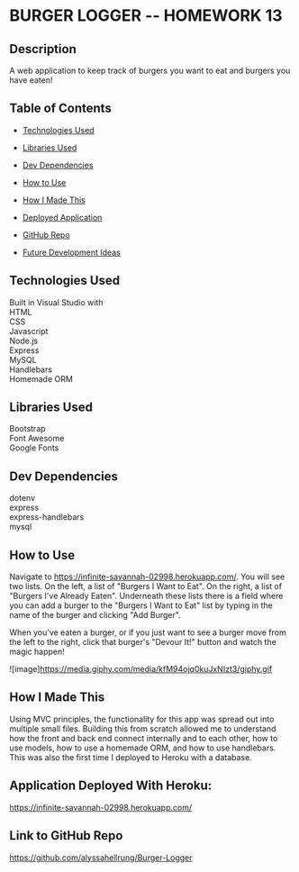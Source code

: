 # BURGER LOGGER -- HOMEWORK 13

## Description  
A web application to keep track of burgers you want to eat and burgers you have eaten! 

## Table of Contents

* [Technologies Used](#technologies-used)

* [Libraries Used](#libraries-used)

* [Dev Dependencies](#dev-dependencies)

* [How to Use](#how-to-use)

* [How I Made This](#how-i-made-this)

* [Deployed Application](#application-deployed-with-heroku)

* [GitHub Repo](#link-to-github-repo)

* [Future Development Ideas](#future-development-ideas)

## Technologies Used  
Built in Visual Studio with          
HTML       
CSS      
Javascript        
Node.js      
Express   
MySQL  
Handlebars      
Homemade ORM  

## Libraries Used
Bootstrap      
Font Awesome      
Google Fonts  

## Dev Dependencies  
dotenv  
express  
express-handlebars  
mysql       

## How to Use  
Navigate to https://infinite-savannah-02998.herokuapp.com/. You will see two lists. On the left, a list of "Burgers I Want to Eat". On the right, a list of "Burgers I've Already Eaten". Underneath these lists there is a field where you can add a burger to the "Burgers I Want to Eat" list by typing in the name of the burger and clicking "Add Burger".  

When you've eaten a burger, or if you just want to see a burger move from the left to the right, click that burger's "Devour It!" button and watch the magic happen!  

![image]https://media.giphy.com/media/kfM94ojq0kuJxNIzt3/giphy.gif

## How I Made This  
Using MVC principles, the functionality for this app was spread out into multiple small files. Building this from scratch allowed me to understand how the front and back end connect internally and to each other, how to use models, how to use a homemade ORM, and how to use handlebars. This was also the first time I deployed to Heroku with a database.

## Application Deployed With Heroku:
https://infinite-savannah-02998.herokuapp.com/

## Link to GitHub Repo    
https://github.com/alyssahellrung/Burger-Logger